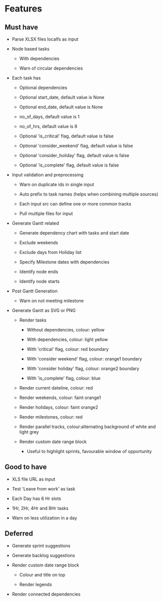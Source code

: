 # Features

## Must have

- Parse XLSX files localfs as input
  
- Node based tasks 
  
  - With dependencies

  - Warn of circular dependencies

- Each task has 
  
  - Optional dependencies
   
  - Optional start_date, default value is None
  
  - Optional end_date, default value is None
  
  - no_of_days, default value is 1
  
  - no_of_hrs, default value is 8
    
  - Optional 'is_critical' flag, default value is false
  
  - Optional 'consider_weekend' flag, default value is false
  
  - Optional 'consider_holiday' flag, default value is false
  
  - Optional 'is_complete' flag, default value is false

- Input validation and preprocessing
  
  - Warn on duplicate ids in single input

  - Auto prefix to task names (helps when combining multiple sources)
   
  - Each input src can define one or more common tracks
  
  - Pull multiple files for input
  
- Generate Gantt related 
  
  - Generate dependency chart with tasks and start date

  - Exclude weekends
    
  - Exclude days from Holiday list
    
  - Specify Milestone dates with dependencies
  
  - Identify node ends 
    
  - Identify node starts
  
- Post Gantt Generation
  
  - Warn on not meeting milestone

- Generate Gantt as SVG or PNG

  - Render tasks

    - Without dependencies, colour: yellow

    - With dependencies, colour: light yellow

    - With 'critical' flag, colour: red boundary
  
    - With 'consider weekend' flag, colour: orange1 boundary
  
    - With 'consider holiday' flag, colour: orange2 boundary

    - With 'is_complete' flag, colour: blue

  - Render current dateline, colour: red
  
  - Render weekends, colour: faint orange1

  - Render holidays, colour: faint orange2

  - Render milestones, colour: red
   
  - Render parallel tracks, colour:alternating background of white and light grey
   
  - Render custom date range block

      - Useful to highlight sprints, favourable window of opportunity

## Good to have

- XLS file URL as input
  
- Test 'Leave from work' as task

- Each Day has 6 Hr slots
  
- 1Hr, 2Hr, 4Hr and 8Hr tasks
  
- Warn on less utilization in a day

## Deferred

- Generate sprint suggestions
  
- Generate backlog suggestions
  
- Render custom date range block

    - Colour and title on top

    - Render legends
 
- Render connected dependencies








